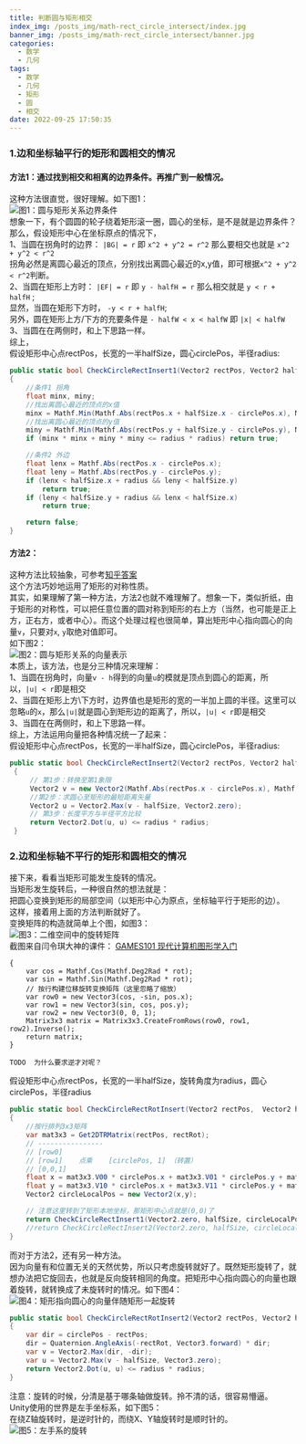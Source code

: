 ```yaml
---
title: 判断圆与矩形相交
index_img: /posts_img/math-rect_circle_intersect/index.jpg
banner_img: /posts_img/math-rect_circle_intersect/banner.jpg
categories:
  - 数学
  - 几何
tags:
  - 数学
  - 几何
  - 矩形
  - 圆
  - 相交
date: 2022-09-25 17:50:35
---
```

### 1.边和坐标轴平行的矩形和圆相交的情况
#### 方法1：通过找到相交和相离的边界条件。再推广到一般情况。<br>
这种方法很直觉，很好理解。如下图1：<br>
![图1：圆与矩形关系边界条件](CircleRectInsert.png) <br>
想象一下，有个圆圆的轮子绕着矩形滚一圈，圆心的坐标，是不是就是边界条件？<br>
那么，假设矩形中心在坐标原点的情况下，<br>
1、当圆在拐角时的边界： `|BG| = r`  即  `x^2 + y^2 = r^2`  那么要相交也就是   `x^2 + y^2 < r^2` <br>
拐角必然是离圆心最近的顶点，分别找出离圆心最近的x,y值，即可根据`x^2 + y^2 < r^2`判断。 <br>
2、当圆在矩形上方时： `|EF| = r` 即  `y - halfH = r`  那么相交就是 `y < r + halfH` ;  <br>
显然，当圆在矩形下方时， `-y < r + halfH`; <br>
另外，圆在矩形上方/下方的充要条件是 `- halfW < x < halfW` 即  `|x| < halfW` <br>
3、当圆在在两侧时，和上下思路一样。<br>
综上，<br>
假设矩形中心点rectPos，长宽的一半halfSize，圆心circlePos，半径radius: <br>
```CS
public static bool CheckCircleRectInsert1(Vector2 rectPos, Vector2 halfSize, Vector2 circlePos, float radius)
{
    //条件1 拐角
    float minx, miny;
    //找出离圆心最近的顶点的x值
    minx = Mathf.Min(Mathf.Abs(rectPos.x + halfSize.x - circlePos.x), Mathf.Abs(rectPos.x - halfSize.x - circlePos.x));
    //找出离圆心最近的顶点的y值
    miny = Mathf.Min(Mathf.Abs(rectPos.y + halfSize.y - circlePos.y), Mathf.Abs(rectPos.y - halfSize.y - circlePos.y));
    if (minx * minx + miny * miny <= radius * radius) return true;

    //条件2 外边  
    float lenx = Mathf.Abs(rectPos.x - circlePos.x);
    float leny = Mathf.Abs(rectPos.y - circlePos.y);
    if (lenx < halfSize.x + radius && leny < halfSize.y)
        return true;
    if (leny < halfSize.y + radius && lenx < halfSize.x)
        return true;

    return false;
}
```
  
#### 方法2：<br>
这种方法比较抽象，可参考[知乎答案](https://www.zhihu.com/question/24251545) <br>
这个方法巧妙地运用了矩形的对称性质。<br>
其实，如果理解了第一种方法，方法2也就不难理解了。想象一下，类似折纸，由于矩形的对称性，可以把任意位置的圆对称到矩形的右上方（当然，也可能是正上方，正右方，或者中心）。而这个处理过程也很简单，算出矩形中心指向圆心的向量`v`，只要对`x`, `y`取绝对值即可。<br>
如下图2：<br>
![图2：圆与矩形关系的向量表示](CircleRectInsert2.png)<br>
本质上，该方法，也是分三种情况来理解：<br>
1、当圆在拐角时，向量`v - h`得到的向量`u`的模就是顶点到圆心的距离，所以，`|u| < r`即是相交 <br>
2、当圆在矩形上方\下方时，边界值也是矩形的宽的一半加上圆的半径。这里可以忽略`u`的`x`，那么`|u|`就是圆心到矩形边的距离了，所以，`|u| < r`即是相交 <br>
3、当圆在在两侧时，和上下思路一样。<br>
综上，方法运用向量把各种情况统一了起来：<br>
假设矩形中心点rectPos，长宽的一半halfSize，圆心circlePos，半径radius: <br>
```CS
public static bool CheckCircleRectInsert2(Vector2 rectPos, Vector2 halfSize, Vector2 circlePos, float radius)
 {
     // 第1步：转换至第1象限
     Vector2 v = new Vector2(Mathf.Abs(rectPos.x - circlePos.x), Mathf.Abs(rectPos.y - circlePos.y));
     //第2步：求圆心至矩形的最短距离矢量
     Vector2 u = Vector2.Max(v - halfSize, Vector2.zero);
     // 第3步：长度平方与半径平方比较
     return Vector2.Dot(u, u) <= radius * radius;
 }
```

### 2.边和坐标轴不平行的矩形和圆相交的情况
接下来，看看当矩形可能发生旋转的情况。<br>
当矩形发生旋转后，一种很自然的想法就是：<br>
把圆心变换到矩形的局部空间（以矩形中心为原点，坐标轴平行于矩形的边）。<br>
这样，接着用上面的方法判断就好了。<br>
变换矩阵的构造就简单上个图，如图3：<br>
![图3：二维空间中的旋转矩阵](20220917164345.jpg)  <br>
截图来自闫令琪大神的课件：
[GAMES101 现代计算机图形学入门](https://www.bilibili.com/video/BV1X7411F744?p=3&spm_id_from=333.1007.top_right_bar_window_history.content.click&vd_source=9ac312e492d54319bc438327ffb04b0c)  <br>
```public static Matrix3x3 Get2DTRMatrix(Vector2 pos, float rot)
{
    var cos = Mathf.Cos(Mathf.Deg2Rad * rot);
    var sin = Mathf.Sin(Mathf.Deg2Rad * rot);
	// 按行构建位移旋转变换矩阵（这里忽略了缩放）
    var row0 = new Vector3(cos, -sin, pos.x);
    var row1 = new Vector3(sin, cos, pos.y);
    var row2 = new Vector3(0, 0, 1);
    Matrix3x3 matrix = Matrix3x3.CreateFromRows(row0, row1, row2).Inverse();
    return matrix;
}
```
`TODO  为什么要求逆才对呢？`<br>

假设矩形中心点rectPos，长宽的一半halfSize，旋转角度为radius，圆心circlePos，半径radius<br>
```CS
public static bool CheckCircleRectRotInsert(Vector2 rectPos,  Vector2 halfSize, float rectRot, Vector2 circlePos, float radius)
{
    //按行排列3x3矩阵
    var mat3x3 = Get2DTRMatrix(rectPos, rectRot);
    // ----------------
    // [row0]            
    // [row1]    点乘    [circlePos, 1] （转置）
    // [0,0,1]
    float x = mat3x3.V00 * circlePos.x + mat3x3.V01 * circlePos.y + mat3x3.V02;
    float y = mat3x3.V10 * circlePos.x + mat3x3.V11 * circlePos.y + mat3x3.V12;
    Vector2 circleLocalPos = new Vector2(x,y);

    // 注意这里转到了矩形本地坐标，那矩形中心点就是(0,0)了
    return CheckCircleRectInsert1(Vector2.zero, halfSize, circleLocalPos, radius);
    //return CheckCircleRectInsert2(Vector2.zero, halfSize, circleLocalPos, radius);
}
```
而对于方法2，还有另一种方法。<br>
因为向量有和位置无关的天然优势，所以只考虑旋转就好了。既然矩形旋转了，就想办法把它旋回去，也就是反向旋转相同的角度。把矩形中心指向圆心的向量也跟着旋转，就转换成了未旋转时的情况。如下图4：<br>
![图4：矩形指向圆心的向量伴随矩形一起旋转](CircleRectInsertRot.png)<br>
```CS
public static bool CheckCircleRectRotInsert2(Vector2 rectPos, Vector2 halfSize, float rectRot, Vector2 circlePos, float radius)
{
    var dir = circlePos - rectPos;
    dir = Quaternion.AngleAxis(-rectRot, Vector3.forward) * dir;
    var v = Vector2.Max(dir, -dir);
    var u = Vector2.Max(v - halfSize, Vector3.zero);
    return Vector2.Dot(u, u) <= radius * radius;
}
```
注意：旋转的时候，分清是基于哪条轴做旋转。拎不清的话，很容易懵逼。<br>
Unity使用的世界是左手坐标系，如下图5：<br>
在绕Z轴旋转时，是逆时针的，而绕X、Y轴旋转时是顺时针的。<br>
![图5：左手系的旋转](left-half_coordinate_system.png)
